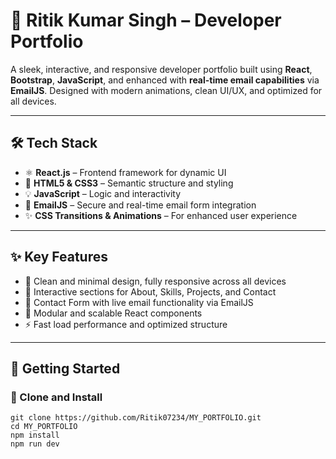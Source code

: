 <!DOCTYPE html>
<html lang="en">
<head>
  <meta charset="UTF-8" />

  <h1>🚀 Ritik Kumar Singh – Developer Portfolio</h1>
  <p>
    A sleek, interactive, and responsive developer portfolio built using 
    <strong>React</strong>, <strong>Bootstrap</strong>, <strong>JavaScript</strong>, and enhanced with 
    <strong>real-time email capabilities</strong> via <strong>EmailJS</strong>.
    Designed with modern animations, clean UI/UX, and optimized for all devices.
  </p>

  <hr />

  <h2>🛠 Tech Stack</h2>
  <ul>
    <li>⚛️ <strong>React.js</strong> – Frontend framework for dynamic UI</li>
    <li>🎨 <strong>HTML5 & CSS3</strong> – Semantic structure and styling</li>
    <li>💡 <strong>JavaScript</strong> – Logic and interactivity</li>
    <li>📩 <strong>EmailJS</strong> – Secure and real-time email form integration</li>
    <li>✨ <strong>CSS Transitions & Animations</strong> – For enhanced user experience</li>
  </ul>

  <hr />

  <h2>✨ Key Features</h2>
  <ul>
    <li>🎯 Clean and minimal design, fully responsive across all devices</li>
    <li>🔗 Interactive sections for About, Skills, Projects, and Contact</li>
    <li>💌 Contact Form with live email functionality via EmailJS</li>
    <li>🧠 Modular and scalable React components</li>
    <li>⚡ Fast load performance and optimized structure</li>
  </ul>

  <hr />

  <h2>🚀 Getting Started</h2>
  <h3>🔽 Clone and Install</h3>
  <pre><code>git clone https://github.com/Ritik07234/MY_PORTFOLIO.git
cd MY_PORTFOLIO
npm install
npm run dev</code></pre>

</body>
</html>
